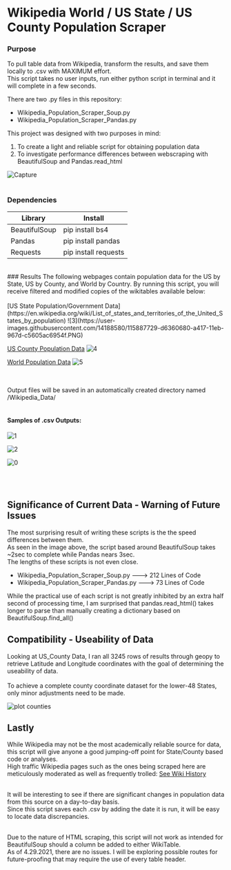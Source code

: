# Wikipedia World / US State / US County Population Scraper

### Purpose
To pull table data from Wikipedia, transform the results, and save them locally to .csv with MAXIMUM effort.</br>
This script takes no user inputs, run either python script in terminal and it will complete in a few seconds.</br>

There are two .py files in this repository:
* Wikipedia_Population_Scraper_Soup.py
* Wikipedia_Population_Scraper_Pandas.py

This project was designed with two purposes in mind:
1. To create a light and reliable script for obtaining population data
2. To investigate performance differences between webscraping with BeautifulSoup and Pandas.read_html

![Capture](https://user-images.githubusercontent.com/14188580/116706393-35a19280-a993-11eb-86ba-a1eb83a57edb.PNG)
<br></br>
### Dependencies
Library | Install
--------|--------
BeautifulSoup| pip install bs4
Pandas| pip install pandas
Requests| pip install requests

</br>
### Results
The following webpages contain population data for the US by State, US by County, and World by Country. By running this script, you will receive filtered and modified copies of the wikitables available below:<br></br>
[US State Population/Government Data](https://en.wikipedia.org/wiki/List_of_states_and_territories_of_the_United_States_by_population)
![3](https://user-images.githubusercontent.com/14188580/115887729-d6360680-a417-11eb-967d-c5605ac6954f.PNG)

[US County Population Data](https://en.wikipedia.org/wiki/List_of_United_States_counties_and_county_equivalents)
![4](https://user-images.githubusercontent.com/14188580/115887739-d8986080-a417-11eb-9d50-5d4aad3bfe49.PNG)

[World Population Data](https://en.wikipedia.org/wiki/List_of_countries_and_dependencies_by_population)
![5](https://user-images.githubusercontent.com/14188580/115922069-072b3100-a442-11eb-8e38-d0d1f20da88b.PNG)

<br></br>
Output files will be saved in an automatically created directory named /Wikipedia_Data/ <br></br>
#### Samples of .csv Outputs:
![1](https://user-images.githubusercontent.com/14188580/115888845-003bf880-a419-11eb-9fb6-1b5ddbd4eb8a.PNG)

![2](https://user-images.githubusercontent.com/14188580/115885177-4abb7600-a415-11eb-889f-075f251a6370.PNG)

![0](https://user-images.githubusercontent.com/14188580/115922081-0db9a880-a442-11eb-97b5-19e45da7d2b6.PNG)

<br></br>

## Significance of Current Data - Warning of Future Issues
The most surprising result of writing these scripts is the the speed differences between them.</br>
As seen in the image above, the script based around BeautifulSoup takes ~2sec to complete while Pandas nears 3sec.</br>
The lengths of these scripts is not even close.
* Wikipedia_Population_Scraper_Soup.py ---> 212 Lines of Code
* Wikipedia_Population_Scraper_Pandas.py ---> 73 Lines of Code

While the practical use of each script is not greatly inhibited by an extra half second of processing time, I am surprised that pandas.read_html() takes longer to parse than manually creating a dictionary based on BeautifulSoup.find_all()</br>

## Compatibility - Useability of Data
Looking at US_County Data, I ran all 3245 rows of results through geopy to retrieve Latitude and Longitude coordinates with the goal of determining the useability of data.</br>
</br>
To achieve a complete county coordinate dataset for the lower-48 States, only minor adjustments need to be made.</br>


![plot counties](https://user-images.githubusercontent.com/14188580/119355256-aa05e380-bc6a-11eb-9282-e5286501813f.PNG)
</br>

## Lastly
While Wikipedia may not be the most academically reliable source for data, this script will give anyone a good jumping-off point for State/County based code or analyses.<br>
High traffic Wikipedia pages such as the ones being scraped here are meticulously moderated as well as frequently trolled: [See Wiki History](https://en.wikipedia.org/w/index.php?title=List_of_states_and_territories_of_the_United_States_by_population&action=history)<br></br>

It will be interesting to see if there are significant changes in population data from this source on a day-to-day basis.<br>
Since this script saves each .csv by adding the date it is run, it will be easy to locate data discrepancies.<br></br>

Due to the nature of HTML scraping, this script will not work as intended for BeautifulSoup should a column be added to either WikiTable.<br>
As of 4.29.2021, there are no issues. I will be exploring possible routes for future-proofing that may require the use of every table header.<br></br>



